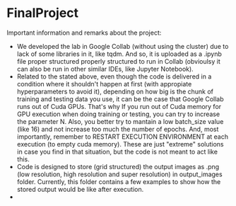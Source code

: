 # FinalProject
Important information and remarks about the project:

- We developed the lab in Google Collab (without using the cluster) due to lack of some libraries in it, like tqdm. And so, it is uploaded as a .ipynb file proper structured
  properly structured to run in Collab (obvioulsy it can also be run in other similar IDEs, like Jupyter Notebook).
- Related to the stated above, even though the code is delivered in a condition where it shouldn't happen at first (with appropiate hyperparameters to avoid it), depending on how     big is the chunk of training and testing data you use, it can be the case that Google Collab runs out of Cuda GPUs. That's why
  If you run out of Cuda memory for GPU execution when doing training or testing, you can try to increase the parameter N. Also, you better try to mantain a low batch_size value     (like 16) and not increase too much the number of epochs. And, most importantly, remember to RESTART EXECUTION ENVIRONMENT at each execution (to empty cuda memory).
  These are just "extreme" solutions in case you find in that situation, but the code is not meant to act like this.
- Code is designed to store (grid structured) the output images as .png (low resolution, high resolution and super resolution) in output_images folder.
  Currently, this folder contains a few examples to show how the stored output would be like after execution.
- 

